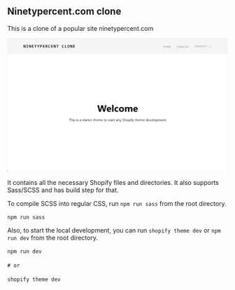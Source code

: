 ## Ninetypercent.com clone

This is a clone of a popular site ninetypercent.com

![Screenshot](Screenshot.png)

It contains all the necessary Shopify files and directories. It also supports Sass/SCSS and has build step for that.

To compile SCSS into regular CSS, run `npm run sass` from the root directory.

```
npm run sass
```

Also, to start the local development, you can run `shopify theme dev` or `npm run dev` from the root directory.

```
npm run dev

# or

shopify theme dev
```

